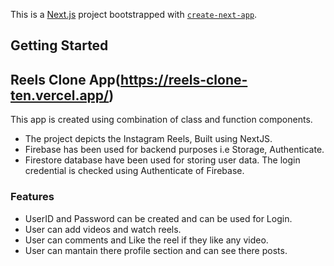 This is a [Next.js](https://nextjs.org/) project bootstrapped with [`create-next-app`](https://github.com/vercel/next.js/tree/canary/packages/create-next-app).

## Getting Started

## Reels Clone App(https://reels-clone-ten.vercel.app/)

This app is created using combination of class and function components.

* The project depicts the Instagram Reels, Built using NextJS.  
* Firebase has been used for backend purposes i.e Storage, Authenticate. 
* Firestore database have been used for storing user data. The login credential is checked using Authenticate of Firebase.


### Features

* UserID and Password can be created and can be used for Login.  
* User can add videos and watch reels.  
* User can comments and Like the reel if they like any video.  
* User can mantain there profile section and can see there posts.

